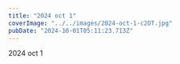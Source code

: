 ```yaml
---
title: "2024 oct 1"
coverImage: "../../images/2024-oct-1-c2OT.jpg"
pubDate: "2024-10-01T05:11:23.713Z"
---
```


2024 oct 1

